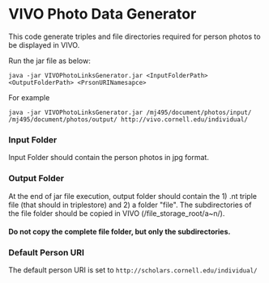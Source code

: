 # VIVO Photo Data Generator
This code generate triples and file directories required for person photos to be displayed in VIVO.

Run the jar file as below:
```
java -jar VIVOPhotoLinksGenerator.jar <InputFolderPath> <OutputFolderPath> <PrsonURINamesapce>
```
For example

```
java -jar VIVOPhotoLinksGenerator.jar /mj495/document/photos/input/ /mj495/document/photos/output/ http://vivo.cornell.edu/individual/
```
### Input Folder
Input Folder should contain the person photos in jpg format.

### Output Folder
At the end of jar file execution, output folder should contain the 1) .nt triple file (that should in triplestore) and 2) a folder "file". The subdirectories of the file folder should be copied in VIVO (/file_storage_root/a~n/). 
#### Do not copy the complete file folder, but only the subdirectories.

### Default Person URI
The default person URI is set to ``` http://scholars.cornell.edu/individual/ ```
